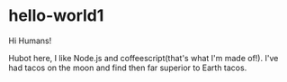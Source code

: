 # hello-world1

Hi Humans!

Hubot here, I like Node.js  and coffeescript(that's what I'm made of!).
I've had tacos on the moon and find then far superior to Earth tacos.
